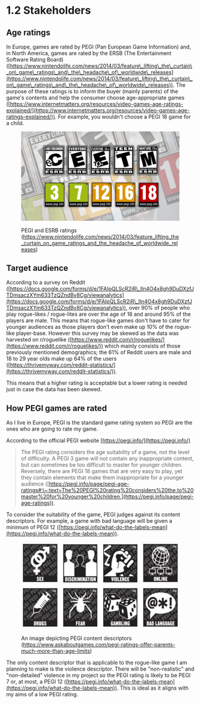 # 1.2 Stakeholders

## Age ratings

In Europe, games are rated by PEGI (Pan European Game Information) and, in North America, games are rated by the ERSB (The Entertainment Software Rating Board) ([https://www.nintendolife.com/news/2014/03/feature\_lifting\_the\_curtain\_on\_game\_ratings\_and\_the\_headache\_of\_worldwide\_releases](https://www.nintendolife.com/news/2014/03/feature\_lifting\_the\_curtain\_on\_game\_ratings\_and\_the\_headache\_of\_worldwide\_releases)). The purpose of these ratings is to inform the buyer (mainly parents) of the game's contents and help the consumer choose age-appropriate games ([https://www.internetmatters.org/resources/video-games-age-ratings-explained/](https://www.internetmatters.org/resources/video-games-age-ratings-explained/)). For example, you wouldn't choose a PEGI 18 game for a child.

<figure><img src="../.gitbook/assets/image (4).png" alt=""><figcaption><p>PEGI and ESRB ratings (<a href="https://www.nintendolife.com/news/2014/03/feature_lifting_the_curtain_on_game_ratings_and_the_headache_of_worldwide_releases">https://www.nintendolife.com/news/2014/03/feature_lifting_the_curtain_on_game_ratings_and_the_headache_of_worldwide_releases</a>)</p></figcaption></figure>

## Target audience

According to a survey on Reddit ([https://docs.google.com/forms/d/e/1FAIpQLScR2iR\_lln4O4x8gh9DuDXzfJTDmsaczXYm633TzQZndBv8Cg/viewanalytics](https://docs.google.com/forms/d/e/1FAIpQLScR2iR\_lln4O4x8gh9DuDXzfJTDmsaczXYm633TzQZndBv8Cg/viewanalytics)),  over 90% of people who play rogue-likes / rogue-lites are over the age of 18 and around 95% of the players are male. This means that rogue-like games don't have to cater for younger audiences as those players don't even make up 10% of the rogue-like player-base. However this survey may be skewed as the data was harvested on r/roguelike ([https://www.reddit.com/r/roguelikes/](https://www.reddit.com/r/roguelikes/)) which mainly consists of those previously mentioned demographics; the 61% of Reddit users are male and 18 to 29 year olds make up 64% of the users ([https://thrivemyway.com/reddit-statistics/](https://thrivemyway.com/reddit-statistics/)).

This means that a higher rating is acceptable but a lower rating is needed just in case the data has been skewed.

## How PEGI games are rated

As I live in Europe, PEGI is the standard game rating system so PEGI are the ones who are going to rate my game.

According to the official PEGI website [https://pegi.info/](https://pegi.info/)

> The PEGI rating considers the age suitability of a game, not the level of difficulty. A PEGI 3 game will not contain any inappropriate content, but can sometimes be too difficult to master for younger children. Reversely, there are PEGI 18 games that are very easy to play, yet they contain elements that make them inappropriate for a younger audience ([https://pegi.info/page/pegi-age-ratings#:\~:text=The%20PEGI%20rating%20considers%20the,to%20master%20for%20younger%20children.](https://pegi.info/page/pegi-age-ratings)).

To consider the suitability of the game, PEGI judges against its content descriptors. For example, a game with bad language will be given a minimum of PEGI 12 ([https://pegi.info/what-do-the-labels-mean](https://pegi.info/what-do-the-labels-mean)).

<figure><img src="../.gitbook/assets/image (1).png" alt=""><figcaption><p>An image depicting PEGI content descriptors (<a href="https://www.askaboutgames.com/pegi-ratings-offer-parents-much-more-than-age-limits">https://www.askaboutgames.com/pegi-ratings-offer-parents-much-more-than-age-limits</a>)</p></figcaption></figure>

The only content descriptor that is applicable to the rogue-like game I am planning to make is the violence descriptor. There will be "non-realistic" and "non-detailed" violence in my project so the PEGI rating is likely to be PEGI 7 or, at most, a PEGI 12 ([https://pegi.info/what-do-the-labels-mean](https://pegi.info/what-do-the-labels-mean)). This is ideal as it aligns with my aims of a low PEGI rating.
